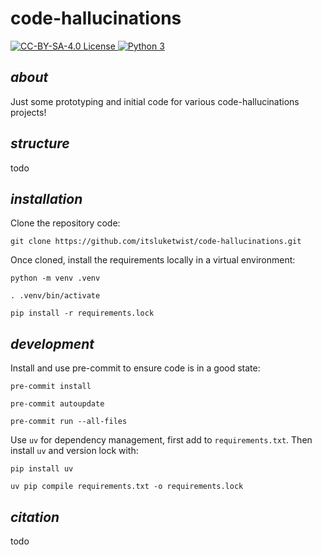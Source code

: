 # **code-hallucinations**

<div>
    <!-- badges from : https://shields.io/ -->
    <!-- logos available : https://simpleicons.org/ -->
    <a href="https://creativecommons.org/licenses/by-sa/4.0/">
        <img alt="CC-BY-SA-4.0 License" src="https://img.shields.io/badge/Licence-CC_BY_SA_4.0-yellow?style=for-the-badge&logo=docs&logoColor=white" />
    </a>
    <a href="https://www.python.org/">
        <img alt="Python 3" src="https://img.shields.io/badge/Python_3-blue?style=for-the-badge&logo=python&logoColor=white" />
    </a>
</div>

## *about*

Just some prototyping and initial code for various code-hallucinations projects!

## *structure*

todo

## *installation*

Clone the repository code:

```shell
git clone https://github.com/itsluketwist/code-hallucinations.git
```

Once cloned, install the requirements locally in a virtual environment:

```shell
python -m venv .venv

. .venv/bin/activate

pip install -r requirements.lock
```

## *development*

Install and use pre-commit to ensure code is in a good state:

```shell
pre-commit install

pre-commit autoupdate

pre-commit run --all-files
```

Use `uv` for dependency management, first add to `requirements.txt`. Then install `uv` and version lock with:

```shell
pip install uv

uv pip compile requirements.txt -o requirements.lock
```


## *citation*

todo
